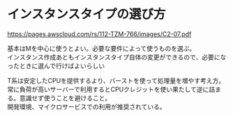 # インスタンスタイプの選び方

https://pages.awscloud.com/rs/112-TZM-766/images/C2-07.pdf

基本はMを中心に使うとよい。必要な要件によって使うものを選ぶ。  
インスタンス作成あともインスタンスタイプ自体の変更ができるので、必要になったときに選んで行けばよいらしい

T系は安定したCPUを提供するより、バーストを使って処理量を増やす考え方。常に負荷が高いサーバーで利用するとCPUクレジットを使い果たして逆に詰まる。意識せず使うことを避けること。  
開発環境、マイクロサービスでの利用が推奨されている。
